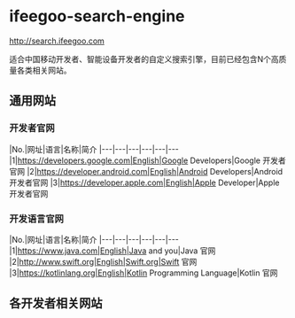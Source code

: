 # ifeegoo-search-engine

http://search.ifeegoo.com

适合中国移动开发者、智能设备开发者的自定义搜索引擎，目前已经包含N个高质量各类相关网站。

## 通用网站

### 开发者官网

|No.|网址|语言|名称|简介
|---|---|---|---|---|---
|1|https://developers.google.com|English|Google Developers|Google 开发者官网
|2|https://developer.android.com|English|Android Developers|Android 开发者官网
|3|https://developer.apple.com|English|Apple Developer|Apple 开发者官网

### 开发语言官网

|No.|网址|语言|名称|简介
|---|---|---|---|---|---
|1|https://www.java.com|English|Java and you|Java 官网
|2|http://www.swift.org|English|Swift.org|Swift 官网
|3|https://kotlinlang.org|English|Kotlin Programming Language|Kotlin 官网

## 各开发者相关网站


